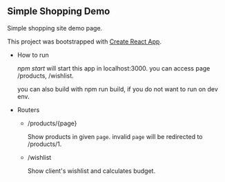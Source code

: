 

Simple Shopping Demo
------------------------

Simple shopping site demo page.


This project was bootstrapped with [Create React App](https://github.com/facebook/create-react-app).



- How to run
  
  *npm start* will start this app in localhost:3000.
  you can access page /products, /wishlist.

  you can also build with npm run build, if you do not want to run on dev env.


- Routers
  
  - /products/{page}
    
    Show products in given ``page``.
    invalid ``page`` will be redirected to /products/1.

  - /wishlist
    
    Show client's wishlist and calculates budget.

